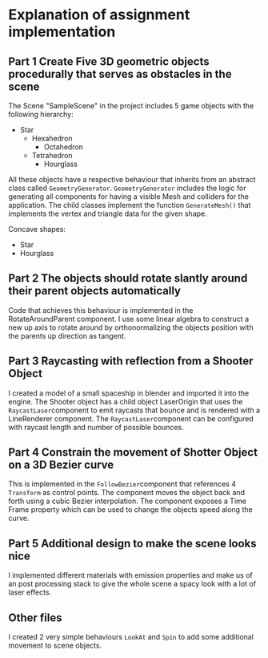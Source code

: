 # Explanation of assignment implementation

## Part 1 Create Five 3D geometric objects procedurally that serves as obstacles in the scene

The Scene "SampleScene" in the project includes 5 game objects with the following hierarchy:

- Star
  - Hexahedron
    - Octahedron
  - Tetrahedron
    - Hourglass

All these objects have a respective behaviour that inherits from an abstract class called `GeometryGenerator`.
`GeometryGenerator` includes the logic for generating all components for having a visible Mesh and colliders for the application.
The child classes implement the function `GenerateMesh()` that implements the vertex and triangle data for the given shape.

Concave shapes:
- Star
- Hourglass

## Part 2 The objects should rotate slantly around their parent objects automatically

Code that achieves this behaviour is implemented in the RotateAroundParent component. I use some linear algebra to construct a new up axis to rotate around by orthonormalizing the objects position with the parents up direction as tangent.

## Part 3 Raycasting with reflection from a Shooter Object

I created a model of a small spaceship in blender and imported it into the engine. The Shooter object has a child object LaserOrigin that uses the `RaycastLaser`component to emit raycasts that bounce and is rendered with a LineRenderer component. The `RaycastLaser`component can be configured with raycast length and number of possible bounces.

## Part 4 Constrain the movement of Shotter Object on a 3D Bezier curve

This is implemented in the `FollowBezier`component that references 4 `Transform` as control points. The component moves the object back and forth using a cubic Bezier interpolation. The component exposes a Time Frame property which can be used to change the objects speed along the curve.

## Part 5 Additional design to make the scene looks nice

I implemented different materials with emission properties and make us of an post processing stack to give the whole scene a spacy look with a lot of laser effects.

## Other files

I created 2 very simple behaviours `LookAt` and  `Spin` to add some additional movement to scene objects.
